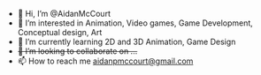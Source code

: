 - 👋 Hi, I’m @AidanMcCourt
- 👀 I’m interested in Animation, Video games, Game Development, Conceptual design, Art
- 🌱 I’m currently learning 2D and 3D Animation, Game Design
- ~~💞️ I’m looking to collaborate on ...~~
- 📫 How to reach me aidanpmccourt@gmail.com

<!---
AidanMcCourt/AidanMcCourt is a ✨ special ✨ repository because its `README.md` (this file) appears on your GitHub profile.
You can click the Preview link to take a look at your changes.
--->
